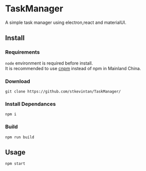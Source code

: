 # TaskManager    
A simple task manager using electron,react and materialUI.  
## Install  
### Requirements  
`node` environment is required before install.   
It is recommended to use [cnpm](http://npm.taobao.org/) instead of npm in Mainland China.  
### Download
```shell
git clone https://github.com/stkevintan/TaskManager/
```
### Install Dependances
```shell
npm i
```
### Build
```shell
npm run build
```
## Usage
```shell
npm start
```
